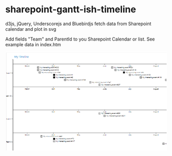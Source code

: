 # sharepoint-gantt-ish-timeline
d3js, jQuery, Underscorejs and Bluebirdjs fetch data from Sharepoint calendar and plot in svg

Add fields "Team" and ParentId to you Sharepoint Calendar or list.
See example data in index.htm

![example](https://raw.githubusercontent.com/jsteffensen/sharepoint-gantt-ish-timeline/master/example.png)
